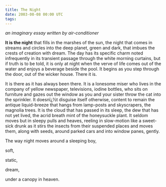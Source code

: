 ```yaml
---
title: The Night
date: 2003-08-08 00:00 UTC
tags:
---
```


_an imaginary essay written by air-conditioner_

**It is the night** that fills in the marshes of the sun, the night that comes in streams and circles into the deep planet, green and dark, that imbues the crests of creation with dream. The day has its specific charm noted infrequently in its transient passage through the white morning curtains, but if truth is to be told, it is only at night when the verve of life comes out of the water and enjoys a beverage beside the pool. It begins as you step through the door, out of the wicker house. There it is.

It is there as it has always been there. It is a lonesome miser who lives in the company of yellow newspaper, televisions, iodine bottles, who sits on furniture and gazes out the window as you and your sister throw the cat into the sprinkler. It doesnï¿½t disguise itself otherwise, content to remain the antique liquid-breeze that hangs from lamp-posts and skyscrapers, the magnolia trees. It is the cloud that has passed in its sleep, the dew that has not yet lived, the acrid breath mint of the honeysuckle plant. It seldom moves but in sleepy pulls and heaves, reeling in slow-motion like a sweet-sick drunk as it stirs the insects from their suspended places and moves them, along with seeds, around parked cars and into window panes, gently.

The way night moves around a sleeping boy,

soft,

static,

dream,

under a canopy in heaven.
